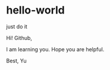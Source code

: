 hello-world
===========

just do it 

Hi! Github,

I am learning you. Hope you are helpful.

Best,
Yu
